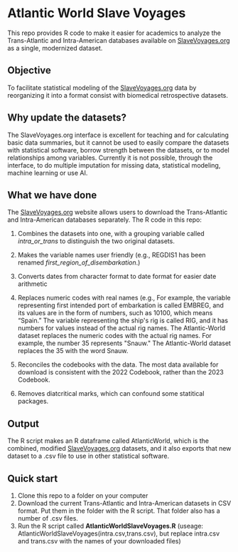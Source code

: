 # Atlantic World Slave Voyages

This repo provides R code to make it easier for academics to analyze the Trans-Atlantic and Intra-American databases available on [SlaveVoyages.org](https://www.slavevoyages.org) as a single, modernized dataset.

## Objective

To facilitate statistical modeling of the [SlaveVoyages.org](https://www.slavevoyages.org) data by reorganizing it into a format consist with biomedical retrospective datasets.

## Why update the datasets?

The SlaveVoyages.org interface is excellent for teaching and for calculating basic data summaries, but it cannot be used to easily compare the datasets with statistical software, borrow strength between the datasets, or 
to model relationships among variables. Currently it is not possible, through the interface, to do multiple imputation for missing data, statistical modeling, machine learning or use AI. 


## What we have done

The [SlaveVoyages.org](https://www.slavevoyages.org) website allows users to download the Trans-Atlantic and Intra-American databases separately.
The R code in this repo:

1. Combines the datasets into one, with a grouping variable called _intra_or_trans_ to distinguish the two original datasets.
2. Makes the variable names user friendly (e.g., REGDIS1 has been renamed _first_region_of_disembarkation_.)
3. Converts dates from character format to date format for easier date arithmetic
4. Replaces numeric codes with real names (e.g., For example, the variable representing first intended port of embarkation is called EMBREG, and its values are in the form of numbers, such as 10100, which means “Spain.” The variable representing the ship's rig is called RIG, and it has numbers for values instead of the actual rig names. The Atlantic-World dataset replaces the numeric codes with the actual rig names. For example, the number 35 represents "Snauw." The Atlantic-World dataset replaces the 35 with the word Snauw.

5. Reconciles the codebooks with the data. The most data available for download is consistent with the 2022 Codebook, rather than the 2023 Codebook. 
6. Removes diatcritical marks, which can confound some statitical packages.

## Output

The R script makes an R dataframe called AtlanticWorld, which is the combined, modified [SlaveVoyages.org](https://www.slavevoyages.org) datasets, and it also exports that new dataset to a .csv file to use in other statistical software.

## Quick start

1. Clone this repo to a folder on your computer
2. Download the current Trans-Atlantic and Intra-American datasets in CSV format. Put them in the folder with the R script. That folder also has a number of .csv files.
3. Run the R script called **AtlanticWorldSlaveVoyages.R** (useage: AtlanticWorldSlaveVoyages(intra.csv,trans.csv), but replace intra.csv and trans.csv with the names of your downloaded files)

